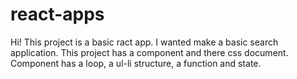 # react-apps
Hi!
This project is a basic ract app.
I wanted make a basic search application.
This project has a component and there css document.
Component has a loop, a ul-li structure, a function and state.
